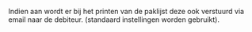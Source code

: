 Indien aan wordt er bij het printen van de paklijst deze ook verstuurd via email naar de debiteur. (standaard instellingen worden gebruikt).